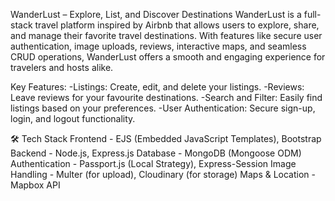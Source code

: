 WanderLust – Explore, List, and Discover Destinations
WanderLust is a full-stack travel platform inspired by Airbnb that allows users to explore, share, and manage their favorite travel destinations. With features like secure user authentication, image uploads, reviews, interactive maps, and seamless CRUD operations, WanderLust offers a smooth and engaging experience for travelers and hosts alike.

Key Features:
-Listings: Create, edit, and delete your listings.
-Reviews: Leave reviews for your favourite destinations.
-Search and Filter: Easily find listings based on your preferences.
-User Authentication: Secure sign-up, login, and logout functionality.

🛠️ Tech Stack
Frontend - EJS (Embedded JavaScript Templates), Bootstrap
Backend - 	Node.js, Express.js
Database -	MongoDB (Mongoose ODM)
Authentication - Passport.js (Local Strategy), Express-Session
Image Handling - Multer (for upload), Cloudinary (for storage)
Maps & Location -	Mapbox API
